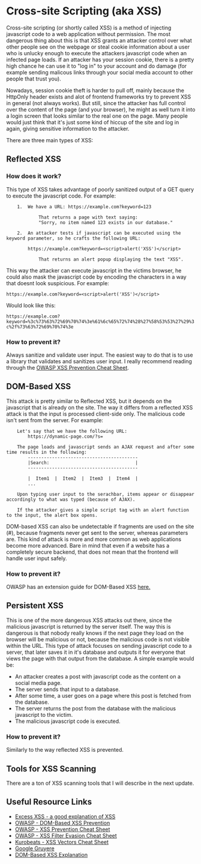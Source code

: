 # Cross-site Scripting (aka XSS)

Cross-site scripting (or shortly called XSS) is a method of injecting javascript code to a web application without permission. The most dangerous thing about this is that XSS grants an attacker control over what other people see on the webpage or steal cookie information about a user who is unlucky enough to execute the attackers javascript code when an infected page loads. If an attacker has your session cookie, there is a pretty high chance he can use it to "log in" to your account and do damage (for example sending malicous links through your social media account to other people that trust you). 

Nowadays, session cookie theft is harder to pull off, mainly because the HttpOnly header exists and alot of frontend frameworks try to prevent XSS in general (not always works). But still, since the attacker has full control over the content of the page (and your browser), he might as well turn it into a login screen that looks similar to the real one on the page. Many people would just think that it's just some kind of hiccup of the site and log in again, giving sensitive information to the attacker.

There are three main types of XSS:

## Reflected XSS

### How does it work?

This type of XSS takes advantage of poorly sanitized output of a GET query to execute the javascript code. For example:
```
    1.  We have a URL: https://example.com?keyword=123

            That returns a page with text saying:
            "Sorry, no item named 123 exists in our database."

    2.  An attacker tests if javascript can be executed using the keyword parameter, so he crafts the following URL:

        https://example.com?keyword=<script>alert('XSS')</script>

            That returns an alert popup displaying the text "XSS".
```

This way the attacker can execute javascript in the victims browser, he could also mask the javascript code by encoding the characters in a way that doesnt look suspicious. For example:

`https://example.com?keyword=<script>alert('XSS')</script>` 

Would look like this: 

`https://example.com?keyword=%3c%73%63%72%69%70%74%3e%61%6c%65%72%74%28%27%58%53%53%27%29%3c%2f%73%63%72%69%70%74%3e`

### How to prevent it?

Always sanitize and validate user input. The easiest way to do that is to use a library that validates and sanitizes user input. I really recommend reading through the [OWASP XSS Prevention Cheat Sheet](https://cheatsheetseries.owasp.org/cheatsheets/Cross_Site_Scripting_Prevention_Cheat_Sheet.html).

## DOM-Based XSS

This attack is pretty similar to Reflected XSS, but it depends on the javascript that is already on the site. The way it differs from a reflected XSS attack is that the input is processed client-side only. The malicious code isn't sent from the server. For example:

```
    Let's say that we have the following URL:
        https://dynamic-page.com/?s=

    The page loads and javascript sends an AJAX request and after some time results in the following:
        -----------------------------------------
        |Search:                                |
        -----------------------------------------

        |  Item1  |  Item2  |  Item3  |  Item4  |
        ...

    Upon typing user input to the serachbar, items appear or disappear accordingly to what was typed (because of AJAX).

    If the attacker gives a simple script tag with an alert function to the input, the alert box opens.
```

DOM-based XSS can also be undetectable if fragments are used on the site (#), because fragments never get sent to the server, whereas parameters are. This kind of attack is more and more common as web applications become more advanced. Bare in mind that even if a website has a completely secure backend, that does not mean that the frontend will handle user input safely.

### How to prevent it?

OWASP has an extension guide for DOM-Based XSS [here.](https://cheatsheetseries.owasp.org/cheatsheets/DOM_based_XSS_Prevention_Cheat_Sheet.html)

## Persistent XSS

This is one of the more dangerous XSS attacks out there, since the malicious javascript is returned by the server itself. The way this is dangerous is that nobody really knows if the next page they load on the browser will be malicious or not, because the malicious code is not visible within the URL. This type of attack focuses on sending javascript code to a server, that later saves it in it's database and outputs it for everyone that views the page with that output from the database. A simple example would be:

- An attacker creates a post with javascript code as the content on a social media page.
- The server sends that input to a database.
- After some time, a user goes on a page where this post is fetched from the database.
- The server returns the post from the database with the malicious javascript to the victim.
- The malicious javascript code is executed.

### How to prevent it?

Similarly to the way reflected XSS is prevented.

## Tools for XSS Scanning

There are a ton of XSS scanning tools that I will describe in the next update.

## Useful Resource Links

- [Excess XSS - a good explanation of XSS](https://excess-xss.com/)
- [OWASP - DOM-Based XSS Prevention](https://cheatsheetseries.owasp.org/cheatsheets/DOM_based_XSS_Prevention_Cheat_Sheet.html)
- [OWASP - XSS Prevention Cheat Sheet](https://cheatsheetseries.owasp.org/cheatsheets/Cross_Site_Scripting_Prevention_Cheat_Sheet.html)
- [OWASP - XSS Filter Evasion Cheat Sheet](https://owasp.org/www-community/xss-filter-evasion-cheatsheet)
- [Kurobeats - XSS Vectors Cheat Sheet](https://gist.github.com/kurobeats/9a613c9ab68914312cbb415134795b45)
- [Google Gruyere](https://google-gruyere.appspot.com/)
- [DOM-Based XSS Explanation](http://www.webappsec.org/projects/articles/071105.shtml)
